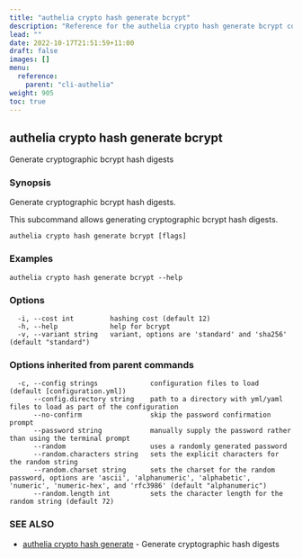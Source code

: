```yaml
---
title: "authelia crypto hash generate bcrypt"
description: "Reference for the authelia crypto hash generate bcrypt command."
lead: ""
date: 2022-10-17T21:51:59+11:00
draft: false
images: []
menu:
  reference:
    parent: "cli-authelia"
weight: 905
toc: true
---
```


## authelia crypto hash generate bcrypt

Generate cryptographic bcrypt hash digests

### Synopsis

Generate cryptographic bcrypt hash digests.

This subcommand allows generating cryptographic bcrypt hash digests.

```
authelia crypto hash generate bcrypt [flags]
```

### Examples

```
authelia crypto hash generate bcrypt --help
```

### Options

```
  -i, --cost int         hashing cost (default 12)
  -h, --help             help for bcrypt
  -v, --variant string   variant, options are 'standard' and 'sha256' (default "standard")
```

### Options inherited from parent commands

```
  -c, --config strings             configuration files to load (default [configuration.yml])
      --config.directory string    path to a directory with yml/yaml files to load as part of the configuration
      --no-confirm                 skip the password confirmation prompt
      --password string            manually supply the password rather than using the terminal prompt
      --random                     uses a randomly generated password
      --random.characters string   sets the explicit characters for the random string
      --random.charset string      sets the charset for the random password, options are 'ascii', 'alphanumeric', 'alphabetic', 'numeric', 'numeric-hex', and 'rfc3986' (default "alphanumeric")
      --random.length int          sets the character length for the random string (default 72)
```

### SEE ALSO

* [authelia crypto hash generate](authelia_crypto_hash_generate.md)	 - Generate cryptographic hash digests

